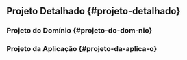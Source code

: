 ## Projeto Detalhado {#projeto-detalhado}

### Projeto do Domínio {#projeto-do-dom-nio}

### Projeto da Aplicação {#projeto-da-aplica-o}